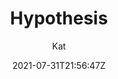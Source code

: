 ---
title: "Hypothesis"
images: # Create a folder in /static/images/tools that has the same name as this current markdown file and place the images there. We only need the file name here. If this is not clear, please refer to existing tools as references.
  - path: "hypotehsis-annotate.png"
  - path: "hypothesis-ATIExample-1024x530.png"
  - path: "hypothesis-comment-with-tags.png"
  - path: "hypothesis-groups-public-private.png"
  - path: "hypothesis-papers.png"
  - path: "hypothesis-reply.png"
  - path: "hypothesis-scibot.png"
  - path: "hypothesis-search-tag-user.png"
  - path: "hypothesis-search-tags.png"
  - path: "hypothesis-select.png"
  - path: "hypothesis-share.png"
  - path: "The_orexinergic_neurons_receive_synaptic_input_from_C1_cells_in_rats.png"
categories:
  - "Project Research"
  - "Publishing and Sharing"
tags:
  - "Note-taking"
links:
  - name: web.hypothesis.is
    link: https://web.hypothes.is/
summary: "Collaborative or private note taking on the web. Highlight and annotate websites in distinct notebooks."
features:
  - "Chome plug in"
  - "Add tags and post publicly or save privately."
  - "Annotate the web, with anyone, anywhere."
  - "Annotate PDF"
  - "Reply to or share any annotation. Link to notes or whole pages."
  - "Annotate together in groups. Collaborate privately with others."
  - "Search your notes. Explore all public annotations and profiles."
platforms:
  - "Web"
fields:
  - "General and Interdisciplinary"
plans:
  - name:
    description:
makers: # the makers of the tool
  - name:
    description:
author: "Kat"   # the person who submitted this tool to KausalFlow
date: 2021-07-31T21:56:47Z
draft: false
---
